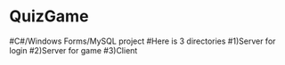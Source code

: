 # QuizGame
#C#/Windows Forms/MySQL project
#Here is 3 directories 
#1)Server for login
#2)Server for game
#3)Client
